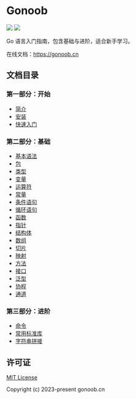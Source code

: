 # Gonoob

<a href="https://gonoob.cn"><img src="https://img.shields.io/badge/官方文档-gonoob.cn-%2353a9fa" /></a>
<a href="#"><img src="https://img.shields.io/badge/联系作者-gonoob%40qq.com-orange" /></a>

<p>Go 语言入门指南，包含基础与进阶，适合新手学习。</p>

在线文档：https://gonoob.cn

## 文档目录

### 第一部分：开始

- [简介](./docs/docs/start/introduction.md)
- [安装](./docs/docs/start/install.md)
- [快速入门](./docs/docs/start/quick-start.md)

### 第二部分：基础

- [基本语法](./docs/docs/basics/basic-grammar.md)
- [包](./docs/docs/basics/package.md)
- [类型](./docs/docs/basics/type.md)
- [变量](./docs/docs/basics/variable.md)
- [运算符](./docs/docs/basics/operator.md)
- [常量](./docs/docs/basics/constant.md)
- [条件语句](./docs/docs/basics/conditional-statement.md)
- [循环语句](./docs/docs/basics/loop-statement.md)
- [函数](./docs/docs/basics/function.md)
- [指针](./docs/docs/basics/pointer.md)
- [结构体](./docs/docs/basics/structure.md)
- [数组](./docs/docs/basics/array.md)
- [切片](./docs/docs/basics/slice.md)
- [映射](./docs/docs/basics/map.md)
- [方法](./docs/docs/basics/method.md)
- [接口](./docs/docs/basics/interface.md)
- [泛型](./docs/docs/basics/generic.md)
- [协程](./docs/docs/basics/goroutine.md)
- [通道](./docs/docs/basics/channel.md)

### 第三部分：进阶

- [命令](./docs/docs/advance/command.md)
- [常用标准库](./docs/docs/advance/standard-library.md)
- [字符串拼接](./docs/docs/advance/string-splicing.md)

## 许可证

[MIT License](https://github.com/gonoobcn/gonoob/blob/main/LICENSE) 

Copyright (c) 2023-present gonoob.cn